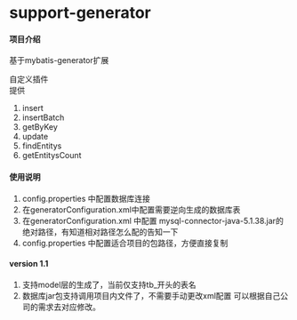 # support-generator

#### 项目介绍
基于mybatis-generator扩展

自定义插件\
提供
1. insert
2. insertBatch
3. getByKey
4. update
5. findEntitys
6. getEntitysCount

#### 使用说明

1. config.properties 中配置数据库连接
2. 在generatorConfiguration.xml中配置需要逆向生成的数据库表
3. 在generatorConfiguration.xml 中配置 mysql-connector-java-5.1.38.jar的绝对路径，有知道相对路径怎么配的告知一下
4. config.properties 中配置适合项目的包路径，方便直接复制

#### version 1.1
1. 支持model层的生成了，当前仅支持tb_开头的表名
2. 数据库jar包支持调用项目内文件了，不需要手动更改xml配置
可以根据自己公司的需求去对应修改。


